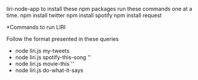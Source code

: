 liri-node-app
to install these npm packages run these commands one at a time.
npm install twitter
npm install spotify
npm install request

*Commands to run LIRI

Follow the format presented in these queries

* node liri.js my-tweets
* node liri.js spotify-this-song '<song name here>'
* node liri.js movie-this '<movie name here>'
* node liri.js do-what-it-says 
